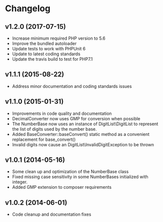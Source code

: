 # Changelog #

## v1.2.0 (2017-07-15) ##

 * Increase minimum required PHP version to 5.6
 * Improve the bundled autoloader
 * Update tests to work with PHPUnit 6
 * Update to latest coding standards
 * Update the travis build to test for PHP7.1

## v1.1.1 (2015-08-22) ##

  * Address minor documentation and coding standards issues

## v1.1.0 (2015-01-31) ##

  * Improvements in code quality and documentation
  * DecimalConverter now uses GMP for conversion when possible
  * The NumberBase now uses an instance of DigitList\DigitList to represent the
    list of digits used by the number base.
  * Added BaseConverter::baseConvert() static method as a convenient replacement
    for base_convert()
  * Invalid digits now cause an DigitList\InvalidDigitException to be thrown

## v1.0.1 (2014-05-16) ##

  * Some clean up and optimization of the NumberBase class
  * Fixed missing case sensitivity in some NumberBases initialized with integer.
  * Added GMP extension to composer requirements

## v1.0.2 (2014-06-01) ##

  * Code cleanup and documentation fixes
